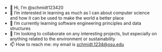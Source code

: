 - 👋 Hi, I’m @schmidt123420
- 👀 I’m interested in learning as much as I can about computer science and how it can be used to make the world a better place
- 🌱 I’m currently learning software engineering principles and data structures
- 💞️ I’m looking to collaborate on any interesting projects, but especially on anything related to the environment or sustainability
- 📫 How to reach me: my email is schmidt.1234@osu.edu

<!---
schmidt123420/schmidt123420 is a ✨ special ✨ repository because its `README.md` (this file) appears on your GitHub profile.
You can click the Preview link to take a look at your changes.
--->
